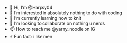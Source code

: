 - 👋 Hi, I’m @Harpsy04
- 👀 I’m interested in absolutely nothing to do with coding
- 🌱 I’m currently learning how to knit
- 💞️ I’m looking to collaborate on nothing u nerds
- 📫 How to reach me @yarny_noodle on IG 
- ⚡ Fun fact: i like men

<!---
Harpsy04/Harpsy04 is a ✨ special ✨ repository because its `README.md` (this file) appears on your GitHub profile.
You can click the Preview link to take a look at your changes.
--->
